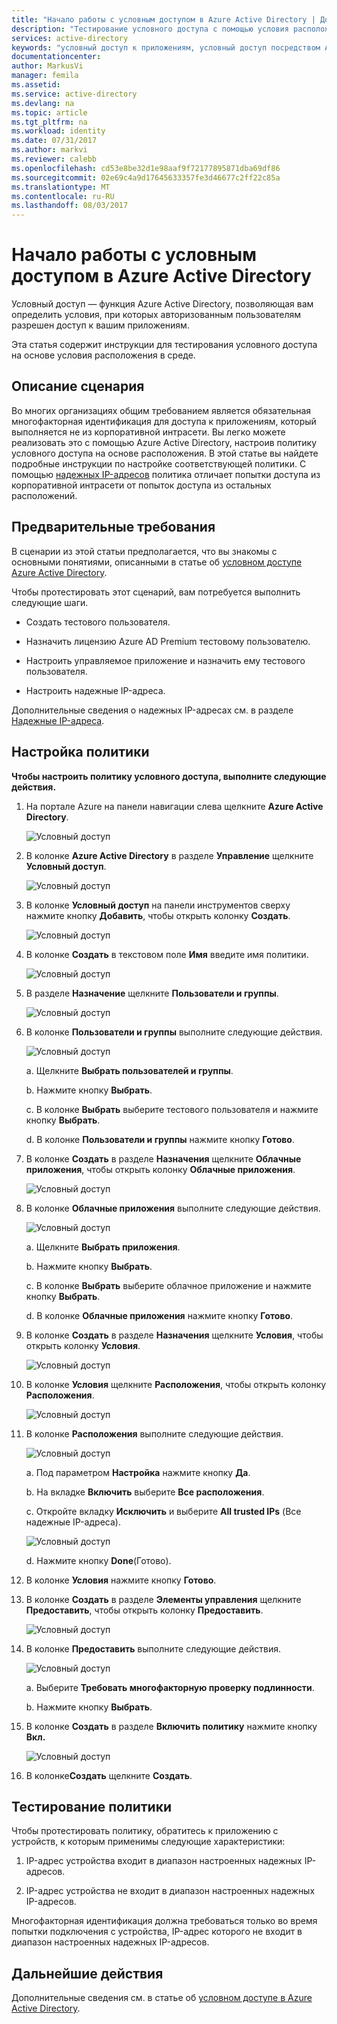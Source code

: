 ```yaml
---
title: "Начало работы с условным доступом в Azure Active Directory | Документы Майкрософт"
description: "Тестирование условного доступа с помощью условия расположения."
services: active-directory
keywords: "условный доступ к приложениям, условный доступ посредством Azure Active Directory, безопасный доступ к ресурсам организации, политики условного доступа"
documentationcenter: 
author: MarkusVi
manager: femila
ms.assetid: 
ms.service: active-directory
ms.devlang: na
ms.topic: article
ms.tgt_pltfrm: na
ms.workload: identity
ms.date: 07/31/2017
ms.author: markvi
ms.reviewer: calebb
ms.openlocfilehash: cd53e8be32d1e98aaf9f72177895871dba69df86
ms.sourcegitcommit: 02e69c4a9d17645633357fe3d46677c2ff22c85a
ms.translationtype: MT
ms.contentlocale: ru-RU
ms.lasthandoff: 08/03/2017
---
```

# <a name="get-started-with-conditional-access-in-azure-active-directory"></a>Начало работы с условным доступом в Azure Active Directory

Условный доступ — функция Azure Active Directory, позволяющая вам определить условия, при которых авторизованным пользователям разрешен доступ к вашим приложениям. 

Эта статья содержит инструкции для тестирования условного доступа на основе условия расположения в среде.  


## <a name="scenario-description"></a>Описание сценария

Во многих организациях общим требованием является обязательная многофакторная идентификация для доступа к приложениям, который выполняется не из корпоративной интрасети. Вы легко можете реализовать это с помощью Azure Active Directory, настроив политику условного доступа на основе расположения. В этой статье вы найдете подробные инструкции по настройке соответствующей политики. С помощью [надежных IP-адресов](../multi-factor-authentication/multi-factor-authentication-whats-next.md#trusted-ips) политика отличает попытки доступа из корпоративной интрасети от попыток доступа из остальных расположений.


## <a name="prerequisites"></a>Предварительные требования

В сценарии из этой статьи предполагается, что вы знакомы с основными понятиями, описанными в статье об [условном доступе Azure Active Directory](active-directory-conditional-access-azure-portal.md).

Чтобы протестировать этот сценарий, вам потребуется выполнить следующие шаги.

- Создать тестового пользователя. 

- Назначить лицензию Azure AD Premium тестовому пользователю.

- Настроить управляемое приложение и назначить ему тестового пользователя.

- Настроить надежные IP-адреса.

Дополнительные сведения о надежных IP-адресах см. в разделе [Надежные IP-адреса](../multi-factor-authentication/multi-factor-authentication-whats-next.md#trusted-ips).


## <a name="policy-configuration-steps"></a>Настройка политики

**Чтобы настроить политику условного доступа, выполните следующие действия.**

1. На портале Azure на панели навигации слева щелкните **Azure Active Directory**. 

    ![Условный доступ](./media/active-directory-conditional-access-azure-portal-get-started/01.png)

2. В колонке **Azure Active Directory** в разделе **Управление** щелкните **Условный доступ**.

    ![Условный доступ](./media/active-directory-conditional-access-azure-portal-get-started/02.png)
 
3. В колонке **Условный доступ** на панели инструментов сверху нажмите кнопку **Добавить**, чтобы открыть колонку **Создать**.

    ![Условный доступ](./media/active-directory-conditional-access-azure-portal-get-started/03.png)

4. В колонке **Создать** в текстовом поле **Имя** введите имя политики.

    ![Условный доступ](./media/active-directory-conditional-access-azure-portal-get-started/04.png)

5. В разделе **Назначение** щелкните **Пользователи и группы**.

    ![Условный доступ](./media/active-directory-conditional-access-azure-portal-get-started/05.png)

6. В колонке **Пользователи и группы** выполните следующие действия.

    ![Условный доступ](./media/active-directory-conditional-access-azure-portal-get-started/06.png)

    а. Щелкните **Выбрать пользователей и группы**.

    b. Нажмите кнопку **Выбрать**.

    c. В колонке **Выбрать** выберите тестового пользователя и нажмите кнопку **Выбрать**.

    d. В колонке **Пользователи и группы** нажмите кнопку **Готово**.

7. В колонке **Создать** в разделе **Назначения** щелкните **Облачные приложения**, чтобы открыть колонку **Облачные приложения**.

    ![Условный доступ](./media/active-directory-conditional-access-azure-portal-get-started/07.png)

8. В колонке **Облачные приложения** выполните следующие действия.

    ![Условный доступ](./media/active-directory-conditional-access-azure-portal-get-started/08.png)

    а. Щелкните **Выбрать приложения**.

    b. Нажмите кнопку **Выбрать**.

    c. В колонке **Выбрать** выберите облачное приложение и нажмите кнопку **Выбрать**.

    d. В колонке **Облачные приложения** нажмите кнопку **Готово**.

9. В колонке **Создать** в разделе **Назначения** щелкните **Условия**, чтобы открыть колонку **Условия**.

    ![Условный доступ](./media/active-directory-conditional-access-azure-portal-get-started/09.png)

10. В колонке **Условия** щелкните **Расположения**, чтобы открыть колонку **Расположения**.

    ![Условный доступ](./media/active-directory-conditional-access-azure-portal-get-started/10.png)

11. В колонке **Расположения** выполните следующие действия.

    ![Условный доступ](./media/active-directory-conditional-access-azure-portal-get-started/11.png)

    а. Под параметром **Настройка** нажмите кнопку **Да**.

    b. На вкладке **Включить** выберите **Все расположения**.

    c. Откройте вкладку **Исключить** и выберите **All trusted IPs** (Все надежные IP-адреса).

    ![Условный доступ](./media/active-directory-conditional-access-azure-portal-get-started/12.png)

    d. Нажмите кнопку **Done**(Готово).

12. В колонке **Условия** нажмите кнопку **Готово**.

13. В колонке **Создать** в разделе **Элементы управления** щелкните **Предоставить**, чтобы открыть колонку **Предоставить**.

    ![Условный доступ](./media/active-directory-conditional-access-azure-portal-get-started/13.png)

14. В колонке **Предоставить** выполните следующие действия.

    ![Условный доступ](./media/active-directory-conditional-access-azure-portal-get-started/14.png)

    а. Выберите **Требовать многофакторную проверку подлинности**.

    b. Нажмите кнопку **Выбрать**.

15. В колонке **Создать** в разделе **Включить политику** нажмите кнопку **Вкл.**

    ![Условный доступ](./media/active-directory-conditional-access-azure-portal-get-started/15.png)

16. В колонке**Создать** щелкните **Создать**.


## <a name="testing-the-policy"></a>Тестирование политики

Чтобы протестировать политику, обратитесь к приложению с устройств, к которым применимы следующие характеристики: 

1. IP-адрес устройства входит в диапазон настроенных надежных IP-адресов. 

1. IP-адрес устройства не входит в диапазон настроенных надежных IP-адресов.

Многофакторная идентификация должна требоваться только во время попытки подключения с устройства, IP-адрес которого не входит в диапазон настроенных надежных IP-адресов. 


## <a name="next-steps"></a>Дальнейшие действия

Дополнительные сведения см. в статье об [условном доступе в Azure Active Directory](active-directory-conditional-access-azure-portal.md).

